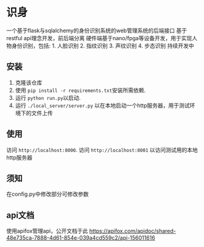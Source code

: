 # 识身

一个基于flask与sqlalchemy的身份识别系统的web管理系统的后端接口
基于restful api理念开发，前后端分离
硬件端基于nano/fpga等设备开发，用于实现人物身份识别，包括:
    1. 人脸识别 
    2. 指纹识别
    3. 声纹识别
    4. 步态识别
持续开发中

## 安装

1. 克隆该仓库
2. 使用 `pip install -r requirements.txt`安装所需依赖.
3. 运行 `python run.py`以启动.
4. 运行 `./local_server/server.py` 以在本地启动一个http服务器，用于测试环境下的文件上传

## 使用

访问 `http://localhost:8000`.
访问 `http://localhost:8001` 以访问测试用的本地http服务器

## 须知

在config.py中修改部分可修改参数

## api文档

使用apifox管理api，公开文档于此
https://apifox.com/apidoc/shared-48e735ca-7888-4d61-854e-039a4cd559c2/api-156011616